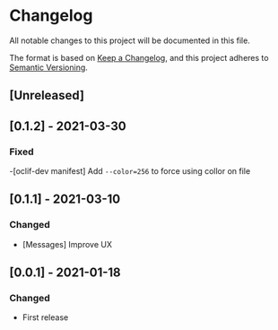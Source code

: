 # Changelog
All notable changes to this project will be documented in this file.

The format is based on [Keep a Changelog](https://keepachangelog.com/en/1.0.0/),
and this project adheres to [Semantic Versioning](https://semver.org/spec/v2.0.0.html).

## [Unreleased]

## [0.1.2] - 2021-03-30

### Fixed

-[oclif-dev manifest] Add `--color=256` to force using collor on file
## [0.1.1] - 2021-03-10

### Changed
- [Messages] Improve UX
## [0.0.1] - 2021-01-18
### Changed
- First release

